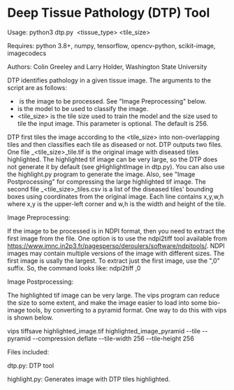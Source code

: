 # Deep Tissue Pathology (DTP) Tool

Usage: python3 dtp.py <image> <tissue\_type> <tile\_size>

Requires: python 3.8+, numpy, tensorflow, opencv-python, scikit-image,
          imagecodecs

Authors: Colin Greeley and Larry Holder, Washington State University

DTP identifies pathology in a given tissue image. The arguments to the script
are as follows:
* <image> is the image to be processed. See "Image Preprocessing" below.
* <model> is the model to be used to classify the image.
* <tile\_size> is the tile size used to train the model and the size used
  to tile the input image. This parameter is optional. The default is 256.

DTP first tiles the image according to the <tile\_size> into non-overlapping
tiles and then classifies each tile as diseased or not. DTP outputs two files.
One file <image>\_<tile\_size>\_tile.tif is the original image with diseased tiles
highlighted. The highlighted tif image can be very large, so the DTP does not
generate it by default (see gHighlightImage in dtp.py). You can also use the
highlight.py program to generate the image. Also, see "Image Postprocessing"
for compressing the large highlighted tif image. The second file
<image>\_<tile\_size>\_tiles.csv is a list of the diseased tiles' bounding boxes
using coordinates from the original image. Each line contains x,y,w,h where x,y
is the upper-left corner and w,h is the width and height of the tile.

Image Preprocessing:

If the image to be processed is in NDPI format, then you need to extract the
first image from the file. One option is to use the ndpi2tiff tool available
from https://www.imnc.in2p3.fr/pagesperso/deroulers/software/ndpitools/. NDPI
images may contain multiple versions of the image with different sizes. The
first image is usally the largest. To extract just the first image, use the
",0" suffix. So, the command looks like: ndpi2tiff <image>,0

Image Postprocessing:

The highlighted tif image can be very large. The vips program can reduce the
size to some extent, and make the image easier to load into some bio-image
tools, by converting to a pyramid format. One way to do this with vips is shown
below.

  vips tiffsave highlighted\_image.tif highlighted\_image\_pyramid
    --tile --pyramid --compression deflate --tile-width 256 --tile-height 256

Files included:

dtp.py: DTP tool

highlight.py: Generates image with DTP tiles highlighted.

